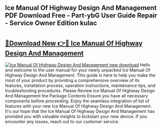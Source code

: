 ## Ice Manual Of Highway Design And Management PDF Download Free - Part-ybG User Guide Repair - Service Owner Edition kuIac

# <h2><a href="http://cf10453.oget.top/?id=Ice+Manual+Of+Highway+Design+And+Management">🔗Download New 👉🔴 Ice Manual Of Highway Design And Management</a></h2>

[![Ice Manual Of Highway Design And Management new download](https://i.imgur.com/5g1atiW.png)](http://cf10453.oget.top/?id=Ice+Manual+Of+Highway+Design+And+Management)
Hello and welcome to the user manual for your newly unpacked Ice Manual Of Highway Design And Management. This guide is here to help you make the most of your product by providing a comprehensive overview of its features, installation process, operation instructions, maintenance tips, and troubleshooting procedures. Please Review Ice Manual Of Highway Design And Management the Package Contents Ensure you have all necessary components before proceeding. Enjoy the seamless integration of list of features with your new Ice Manual Of Highway Design And Management. It's our hope that the Ice Manual Of Highway Design And Management has provided you with valuable insights to kickstart your new device. If you encounter any issues, reach out to our customer service.
